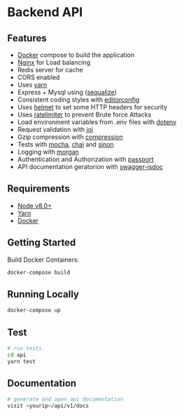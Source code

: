 # Backend API


## Features

 - [Docker](https://www.docker.com/) compose to build the application
 - [Nginx](https://www.nginx.com/) for Load balancing
 - Redis server for cache
 - CORS enabled
 - Uses [yarn](https://yarnpkg.com)
 - Express + Mysql using ([sequalize](http://docs.sequelizejs.com/))
 - Consistent coding styles with [editorconfig](http://editorconfig.org)
 - Uses [helmet](https://github.com/helmetjs/helmet) to set some HTTP headers for security
 - Uses [ratelimiter](https://github.com/tj/node-ratelimiter) to prevent Brute force Attacks
 - Load environment variables from .env files with [dotenv](https://github.com/rolodato/dotenv-safe)
 - Request validation with [joi](https://github.com/hapijs/joi)
 - Gzip compression with [compression](https://github.com/expressjs/compression)
 - Tests with [mocha](https://mochajs.org), [chai](http://chaijs.com) and [sinon](http://sinonjs.org)
 - Logging with [morgan](https://github.com/expressjs/morgan)
 - Authentication and Authorization with [passport](http://passportjs.org)
 - API documentation geratorion with [swagger-jsdoc](https://github.com/Surnet/swagger-jsdoc)

## Requirements

 - [Node v8.0+](https://nodejs.org/en/download/current/) 
 - [Yarn](https://yarnpkg.com/en/docs/install)
 - [Docker](https://www.docker.com/)

## Getting Started

Build Docker Containers:

```bash
docker-compose build
```

## Running Locally

```bash
docker-compose up
```

## Test

```bash
# run tests
cd api
yarn test
```


## Documentation

```bash
# generate and open api documentation
visit <yourip>/api/v1/docs
```
